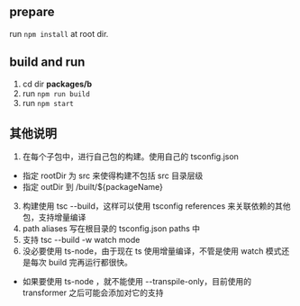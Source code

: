 ## prepare
run `npm install` at root dir.

## build and run
1. cd dir **packages/b**
2. run `npm run build` 
3. run `npm start`

## 其他说明
1. 在每个子包中，进行自己包的构建。使用自己的 tsconfig.json
  - 指定 rootDir 为 src 来使得构建不包括 src 目录层级
  - 指定 outDir 到 /built/${packageName}
3. 构建使用 tsc --build，这样可以使用 tsconfig references 来关联依赖的其他包，支持增量编译
4. path aliases 写在根目录的 tsconfig.json paths 中
5. 支持 tsc --build -w watch mode
6. 没必要使用 ts-node，由于现在 ts 使用增量编译，不管是使用 watch 模式还是每次 build 完再运行都很快。
  - 如果要使用 ts-node ，就不能使用 --transpile-only，目前使用的 transformer 之后可能会添加对它的支持